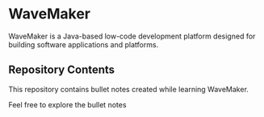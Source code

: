 # WaveMaker

WaveMaker is a Java-based low-code development platform designed for building software applications and platforms.

## Repository Contents

This repository contains bullet notes created while learning WaveMaker.

Feel free to explore the bullet notes


